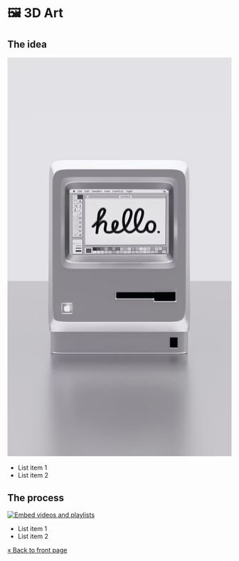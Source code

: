 # 🖼️ **3D Art**

## **The idea**

![3D Art](images/3d-art.png)

* List item 1
* List item 2

## **The process**

[![Embed videos and playlists](https://img.youtube.com/vi/lJIrF4YjHfQ/maxresdefault.jpg)](https://www.youtube.com/watch?v=lJIrF4YjHfQ)  

* List item 1
* List item 2

[« Back to front page](README.md)